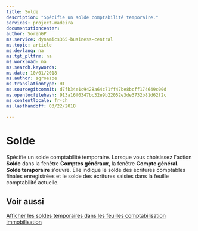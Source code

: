 ```yaml
---
title: Solde
description: "Spécifie un solde comptabilité temporaire."
services: project-madeira
documentationcenter: 
author: SorenGP
ms.service: dynamics365-business-central
ms.topic: article
ms.devlang: na
ms.tgt_pltfrm: na
ms.workload: na
ms.search.keywords: 
ms.date: 10/01/2018
ms.author: sgroespe
ms.translationtype: HT
ms.sourcegitcommit: d7fb34e1c9428a64c71ff47be8bcff174649c00d
ms.openlocfilehash: 913a16f0347bc32e9b22052e3de3732b81d62f2c
ms.contentlocale: fr-ch
ms.lasthandoff: 03/22/2018

---
```

# <a name="balance"></a>Solde
Spécifie un solde comptabilité temporaire. Lorsque vous choisissez l'action **Solde** dans la fenêtre **Comptes généraux**, la fenêtre **Compte général. Solde temporaire** s'ouvre. Elle indique le solde des écritures comptables finales enregistrées et le solde des écritures saisies dans la feuille comptabilité actuelle.  

## <a name="see-also"></a>Voir aussi  
 [Afficher les soldes temporaires dans les feuilles comptabilisation immobilisation](how-to-view-temporary-balances-in-general-ledger-journals.md)

